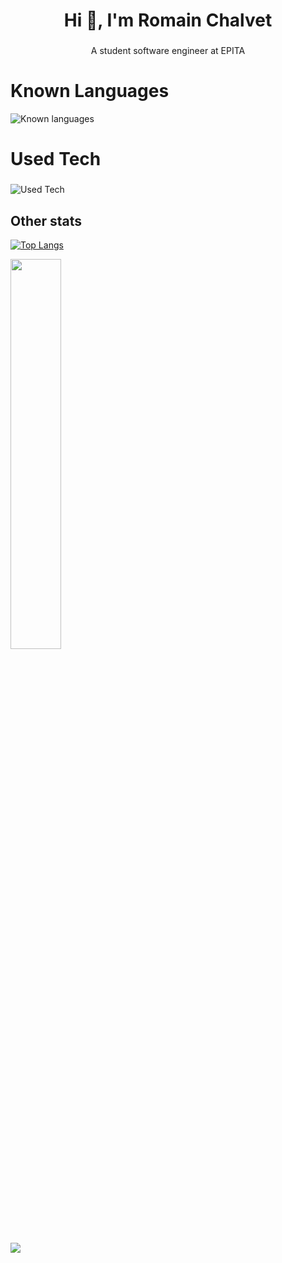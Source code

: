 <h1 align="center">Hi 👋, I'm Romain Chalvet</h1>

###

<p align="center">A student software engineer at EPITA</p>

###

<h1>Known Languages</h1>

![Known languages](https://skillicons.dev/icons?i=bash,c,cs,css,html,java,js,ocaml,py,swift&perline=10)

###

<h1>Used Tech</h1>

###

![Used Tech](https://skillicons.dev/icons?i=ae,au,ai,ps,pr,clion,pycharm,rider,arduino,blender,docker,emacs,git,github,gitlab,githubactions,godot,latex,linux,matlab,octave,raspberrypi,regex,sketchup,ubuntu,windows,arch,unity,unreal,visualstudio,vscode&perline=10)

## Other stats

[![Top Langs](https://github-readme-stats.vercel.app/api/top-langs/?username=lerouxdebangkok&theme=github_dark)](https://github.com/anuraghazra/github-readme-stats)
<p>
<img src=https://github-readme-stats.vercel.app/api?username=lerouxdebangkok&theme=github_dark&langs_count=10&layout=compact&show_icons=true width="40%">
</p>
<p>
<img src=https://github-readme-stats.vercel.app/api/wakatime?username=lerouxdebangkok&theme=github_dark&langs_count=20&layout=compact max-width="40%">
</p>

